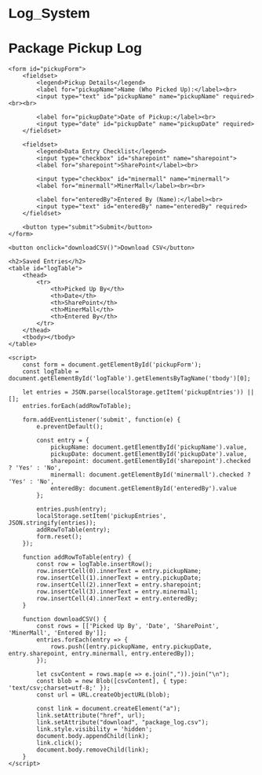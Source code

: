 # Log_System
<!DOCTYPE html>
<html lang="en">
<head>
    <meta charset="UTF-8">
    <meta name="viewport" content="width=device-width, initial-scale=1.0">
    <title>Package Pickup Log App</title>
    <style>
        body { font-family: Arial, sans-serif; margin: 20px; }
        fieldset { margin-bottom: 20px; padding: 10px; }
        table { border-collapse: collapse; width: 100%; margin-top: 20px; }
        th, td { border: 1px solid #ccc; padding: 8px; text-align: left; }
        th { background-color: #f4f4f4; }
    </style>
</head>
<body>
    <h1>Package Pickup Log</h1>

    <form id="pickupForm">
        <fieldset>
            <legend>Pickup Details</legend>
            <label for="pickupName">Name (Who Picked Up):</label><br>
            <input type="text" id="pickupName" name="pickupName" required><br><br>

            <label for="pickupDate">Date of Pickup:</label><br>
            <input type="date" id="pickupDate" name="pickupDate" required>
        </fieldset>

        <fieldset>
            <legend>Data Entry Checklist</legend>
            <input type="checkbox" id="sharepoint" name="sharepoint">
            <label for="sharepoint">SharePoint</label><br>

            <input type="checkbox" id="minermall" name="minermall">
            <label for="minermall">MinerMall</label><br><br>

            <label for="enteredBy">Entered By (Name):</label><br>
            <input type="text" id="enteredBy" name="enteredBy" required>
        </fieldset>

        <button type="submit">Submit</button>
    </form>

    <button onclick="downloadCSV()">Download CSV</button>

    <h2>Saved Entries</h2>
    <table id="logTable">
        <thead>
            <tr>
                <th>Picked Up By</th>
                <th>Date</th>
                <th>SharePoint</th>
                <th>MinerMall</th>
                <th>Entered By</th>
            </tr>
        </thead>
        <tbody></tbody>
    </table>

    <script>
        const form = document.getElementById('pickupForm');
        const logTable = document.getElementById('logTable').getElementsByTagName('tbody')[0];

        let entries = JSON.parse(localStorage.getItem('pickupEntries')) || [];
        entries.forEach(addRowToTable);

        form.addEventListener('submit', function(e) {
            e.preventDefault();

            const entry = {
                pickupName: document.getElementById('pickupName').value,
                pickupDate: document.getElementById('pickupDate').value,
                sharepoint: document.getElementById('sharepoint').checked ? 'Yes' : 'No',
                minermall: document.getElementById('minermall').checked ? 'Yes' : 'No',
                enteredBy: document.getElementById('enteredBy').value
            };

            entries.push(entry);
            localStorage.setItem('pickupEntries', JSON.stringify(entries));
            addRowToTable(entry);
            form.reset();
        });

        function addRowToTable(entry) {
            const row = logTable.insertRow();
            row.insertCell(0).innerText = entry.pickupName;
            row.insertCell(1).innerText = entry.pickupDate;
            row.insertCell(2).innerText = entry.sharepoint;
            row.insertCell(3).innerText = entry.minermall;
            row.insertCell(4).innerText = entry.enteredBy;
        }

        function downloadCSV() {
            const rows = [['Picked Up By', 'Date', 'SharePoint', 'MinerMall', 'Entered By']];
            entries.forEach(entry => {
                rows.push([entry.pickupName, entry.pickupDate, entry.sharepoint, entry.minermall, entry.enteredBy]);
            });

            let csvContent = rows.map(e => e.join(",")).join("\n");
            const blob = new Blob([csvContent], { type: 'text/csv;charset=utf-8;' });
            const url = URL.createObjectURL(blob);

            const link = document.createElement("a");
            link.setAttribute("href", url);
            link.setAttribute("download", "package_log.csv");
            link.style.visibility = 'hidden';
            document.body.appendChild(link);
            link.click();
            document.body.removeChild(link);
        }
    </script>
</body>
</html>
